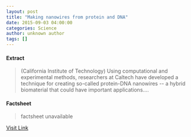 ```yaml
---
layout: post
title: "Making nanowires from protein and DNA"
date: 2015-09-03 04:00:00
categories: Science
author: unknown author
tags: []
---
```



#### Extract
>(California Institute of Technology) Using computational and experimental methods, researchers at Caltech have developed a technique for creating so-called protein-DNA nanowires -- a hybrid biomaterial that could have important applications....

#### Factsheet
>factsheet unavailable

[Visit Link](http://www.eurekalert.org/pub_releases/2015-09/ciot-mnf090315.php)



